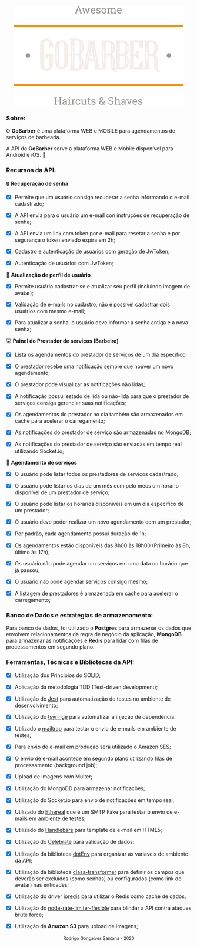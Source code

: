 <div align="center">
  <img src="logo.svg">
</div>




### Sobre:


O **GoBarber** é uma plataforma WEB e MOBILE para agendamentos de serviços de barbearia.


A API do **GoBarber** serve a plataforma WEB e Mobile disponível para Android e iOS. :iphone:


### Recursos da API:


:lock: **Recuperação de senha**


- [x] Permite que um usuário consiga recuperar a senha informando o e-mail cadastrado;
- [x] A API envia para o usuário um e-mail con instruções de recuperação de senha;
- [x] A API envia um link com token por e-mail para resetar a senha e por segurança o token enviado expira em 2h;
- [x] Cadastro e autenticação de usuários com geração de JwToken;
- [x] Autenticação de usuários com JwToken;


:busts_in_silhouette: **Atualização de perfil de usuário**


- [x] Permite usuário cadastrar-se e atualizar seu perfil (incluindo imagem de avatar);
- [x] Validação de e-mails no cadastro, não é possível cadastrar dois usuários com mesmo e-mail;
- [x] Para atualizar a senha, o usuário deve informar a senha antiga e a nova senha;


:computer: **Painel do Prestador de serviços (Barbeiro)**


- [x] Lista os agendamentos do prestador de serviços de um dia específico;
- [x] O prestador recebe uma notificação sempre que houver um novo agendamento;
- [x] O prestador pode visualizar as notificações não lidas;
- [x] A notificação possui estado de lida ou não-lida para que o prestador de serviços consiga gerenciar suas notificações;
- [x] Os agendamentos do prestador no dia também são armazenados em cache para acelerar o carregamento;
- [x] As notificações do prestador de serviço são armazenadas no MongoDB;
- [x] As notificações do prestador de serviço são enviadas em tempo real utilizando Socket.io;



:date: **Agendamento de serviços**


- [x] O usuário pode listar todos os prestadores de serviços cadastrado;
- [x] O usuário pode listar os dias de um mês com pelo meos um horário disponível de um prestador de serviço;
- [x] O usuário pode listar os horários disponíveis em um dia específico de um prestador;
- [x] O usuário deve poder realizar um novo agendamento com um prestador;
- [x] Por padrão, cada agendamento possui duração de 1h;
- [x] Os agendamentos estão disponíveis das 8h00 às 18h00 (Primeiro às 8h, último às 17h);
- [x] Os usuário não pode agendar um serviços em uma data ou horário que já passou;
- [x] O usuário não pode agendar serviços consigo mesmo;
- [x] A listagem de prestadores é armazenada em cache para acelerar o carregamento;



### Banco de Dados e estratégias de armazenamento:


Para banco de dados, foi utilizado o **Postgres** para armazenar os dados que envolvem relacionamentos da regra de negócio da aplicação, **MongoDB** para armazenar as notificações e **Redis** para lidar com filas de processamentos em segundo plano.



### Ferramentas, Técnicas e Bibliotecas da API:



- [x] Utilização dos Princípios do SOLID;
- [x] Aplicação da metodologia TDD (Test-driven development);
- [x] Utilização do [Jest](https://jestjs.io/) para automatização de testes no ambiente de desenvolvimento;
- [x] Utilização do [tsyringe](https://github.com/microsoft/tsyringe) para automatizar a injeção de dependência.
- [x] Utilizado o [mailtrap](https://mailtrap.io/) para testar o envio de e-mails em ambiente de testes;
- [x] Para envio de e-mail em produção será utilizado o Amazon SES;
- [x] O envio de e-mail acontece em segundo plano utilizando filas de processamento (background job);
- [x] Upload de imagens com Multer;
- [x] Utilização do MongoDD para armazenar notificações;
- [x] Utilização do Socket.io para envio de notificações em tempo real;
- [x] Utilizado do [Ethereal](https://ethereal.email/) que é um SMTP Fake para testar o envio de e-mails em ambiente de testes;
- [x] Utilizado do [Handlebars](https://handlebarsjs.com/) para template de e-mail em HTML5;
- [x] Utilização do [Celebrate](https://github.com/arb/celebrate) para validação de dados;
- [x] Utilização da biblioteca [dotEnv](https://www.npmjs.com/package/dotenv) para organizar as variaveis de ambiente da API;
- [x] Utilização da biblioteca [class-transformer](https://github.com/typestack/class-transformer) para definir os campos que deverão ser excluídos (como senhas) ou configurados (como link do avatar) nas entidades;
- [x] Utilização do driver [ioredis](https://github.com/luin/ioredis) para utilizar o Redis como cache de dados;
- [x] Utilização do [node-rate-limiter-flexible](https://github.com/animir/node-rate-limiter-flexible) para blindar a API contra ataques brute force;
- [x] Utilização da **Amazon S3** para upload de imagens;


<div align="center">
  <small>Rodrigo Gonçalves Santana - 2020</small>
</div>
